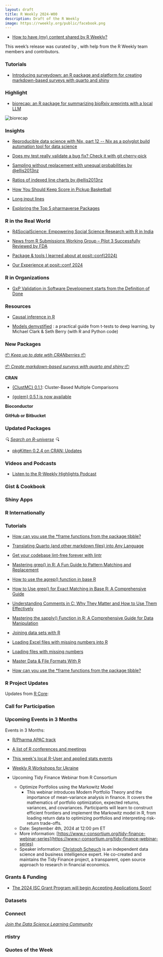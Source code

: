 ```yaml
---
layout: draft
title: R Weekly 2024-W00
description: Draft of the R Weekly
image: https://rweekly.org/public/facebook.png
---
```



+ [How to have (my) content shared by R Weekly?](https://github.com/rweekly/rweekly.org#how-to-have-my-content-shared-by-r-weekly)

This week’s release was curated by [](), with help from the R Weekly team members and contributors.

### Tutorials

- [Introducing surveydown: an R package and platform for creating markdown-based surveys with quarto and shiny](https://surveydown.org/blog/2024-08-21-introducing-surveydown/)

### Highlight

+ [biorecap: an R package for summarizing bioRxiv preprints with a local LLM](https://blog.stephenturner.us/p/biorecap-r-package-for-summarizing-biorxiv-preprints-local-llm)

![biorecap](https://github.com/user-attachments/assets/206e174b-5b78-4476-9b70-edd7dfc0cdee)


### Insights

- [Reproducible data science with Nix, part 12 -- Nix as a polyglot build automation tool for data science](https://www.brodrigues.co/blog/2024-08-27-nix_for_r_part_12/)

+ [Does my test really validate a bug fix? Check it with git cherry-pick](https://masalmon.eu/2024/08/29/cherrypick-test/)

+ [Sampling without replacement with unequal probabilities by @ellis2013nz](https://freerangestats.info/blog/2024/08/31/ppswor)

+ [Ratios of indexed line charts by @ellis2013nz](https://freerangestats.info/blog/2024/08/30/australian-economy)

+ [How  You Should Keep Score in Pickup Basketball](https://www.bryanshalloway.com/2024/08/27/how-you-should-keep-score-in-pickup-basketball/)

+ [Long input lines](https://blog.r-project.org/2024/08/30/long-input-lines/)

+ [Exploring the Top 5 pharmaverse Packages](https://www.appsilon.com/post/exploring-the-top-5-pharmaverse-packages)


### R in the Real World


+ [R4SocialScience: Empowering Social Science Research with R in India](https://www.r-consortium.org/blog/2024/08/27/r4socialscience-empowering-social-science-research-with-r-in-india)

+ [News from R Submissions Working Group – Pilot 3 Successfully Reviewed by FDA](https://www.r-consortium.org/blog/2024/08/26/news-from-r-submissions-working-group-pilot-3-successfully-reviewed-by-fda)

+ [Package & tools I learned about at posit::conf(2024)](https://parmsam.medium.com/package-tools-i-learned-about-at-posit-conf-2024-dbdd118ec14f)

+ [Our Experience at posit::conf 2024](https://www.appsilon.com/post/our-experience-at-posit-conf-2024)

### R in Organizations

+ [GxP Validation in Software Development starts from the Definition of Done](https://www.appsilon.com/post/gxp-software-validation-starts-with-definition-of-done)

### Resources

+ [Causal inference in R](https://www.r-causal.org/)

+ [Models demystified](https://m-clark.github.io/book-of-models/) : a practical guide from t-tests to deep learning, by Michael Clark & Seth Berry (with R and Python code)

### New Packages

<!-- <p class="added-hostname"><a href="https://rweekly.org/live" target="_blank" class="externalLink">📦 <i>Go Live for More New Pkgs</i> 📦</a></p> -->
<p class="added-hostname"><a href="https://dirk.eddelbuettel.com/cranberries/cran/new/" target="_blank" class="externalLink">📦 <i>Keep up to date wtih CRANberries</i> 📦</a></p>

<p class="added-hostname"><a href="https://pkg.surveydown.org/" target="_blank" class="externalLink">📦 <i>Create markdown-based surveys with quarto and shiny</i> 📦</a></p>

**CRAN**

- [{ClustMC} 0.1.1](https://cran.r-project.org/web/packages/ClustMC/index.html): Cluster-Based Multiple Comparisons

- [{golem} 0.5.1 is now available](https://golemverse.org/news/golem-0.5.1-release-on-cran/)


**Bioconductor**



**GitHub or Bitbucket**



### Updated Packages

<i>🔍 [Search on R-universe](https://r-universe.dev/search/) 🔍</i>

+ [pkgKitten 0.2.4 on CRAN: Updates](http://dirk.eddelbuettel.com/blog/2024/08/30#pkgkitten_0.2.4)

### Videos and Podcasts

+ [Listen to the R-Weekly Highlights Podcast](https://serve.podhome.fm/r-weekly-highlights)


### Gist & Cookbook



### Shiny Apps



### R Internationally



### Tutorials


+ [How can you use the *frame functions from the package tibble?](https://rdiscovery.netlify.app/posts/2024-08-28_frame-functions/)

+ [Translating Quarto (and other markdown files) into Any Language](https://edenian-prince.github.io/blog/posts/2024-08-21-translate-md-files/)

+ [Get your codebase lint-free forever with lintr](https://masalmon.eu/2024/08/28/lintr-3-steps/)

+ [Mastering grep() in R: A Fun Guide to Pattern Matching and Replacement](https://www.spsanderson.com/steveondata/posts/2024-08-30/)
+ [How to use the agrep() function in base R](https://www.spsanderson.com/steveondata/posts/2024-08-29/)
+ [How to Use grep() for Exact Matching in Base R: A Comprehensive Guide](https://www.spsanderson.com/steveondata/posts/2024-08-28/)
+ [Understanding Comments in C: Why They Matter and How to Use Them Effectively](https://www.spsanderson.com/steveondata/posts/2024-08-27/)
+ [Mastering the sapply() Function in R: A Comprehensive Guide for Data Manipulation](https://www.spsanderson.com/steveondata/posts/2024-08-26/)
+ [Joining data sets with R](https://3mw.albert-rapp.de/p/join-data-sets)
+ [Loading Excel files with missing numbers into R](https://3mw.albert-rapp.de/p/excel-files-with-missing-values)
+ [Loading files with missing numbers](https://3mw.albert-rapp.de/p/loading-csv-with-na)

+ [Master Data & File Formats With R](https://3mw.albert-rapp.de/p/master-data-file-formats-r)

+ [How can you use the *frame functions from the package tibble?](https://rdiscovery.netlify.app/posts/2024-08-28_frame-functions/)


<!--<div class="post-more-begin></div><div class="post-more-end"></div>-->

### R Project Updates

Updates from [R Core](http://developer.r-project.org/blosxom.cgi/R-devel/NEWS):

### Call for Participation

### Upcoming Events in 3 Months

Events in 3 Months:

+ [R/Pharma APAC track](https://rinpharma.com/post/2024-07-17-apac-track/)

+ [A list of R conferences and meetings](https://jumpingrivers.github.io/meetingsR/events.html)

+ [This week's local R-User and applied stats events](https://community.rstudio.com/c/irl)

+ [Weekly R Workshops for Ukraine](https://sites.google.com/view/dariia-mykhailyshyna/main/r-workshops-for-ukraine)

+ Upcoming Tidy Finance Webinar from R Consortium
  + Optimize Portfolios using the Markowitz Model
    + This webinar introduces Modern Portfolio Theory and the importance of mean-variance analysis in finance. It covers the mathematics of portfolio optimization, expected returns, variances, and covariances. Participants will learn to construct efficient frontiers and implement the Markowitz model in R, from loading return data to optimizing portfolios and interpreting risk-return trade-offs.
  + Date: September 4th, 2024 at 12:00 pm ET
  + More information: [https://www.r-consortium.org/tidy-finance-webinar-series](https://www.r-consortium.org/tidy-finance-webinar-series)
  + Speaker information: [Christoph Scheuch](https://www.linkedin.com/in/christophscheuch/?originalSubdomain=at) is an independent data science and business intelligence expert. He co-created and maintains the Tidy Finance project, a transparent, open source approach to research in financial economics.
  

### Grants & Funding

+ [The 2024 ISC Grant Program will begin Accepting Applications Soon!](https://www.r-consortium.org/blog/2024/08/30/the-2024-isc-grant-program-will-begin-accepting-applications-on-september-1st)

### Datasets


### Connect

<i>[Join the Data Science Learning Community](https://DSLC.io/)</i>

### rtistry


### Quotes of the Week
